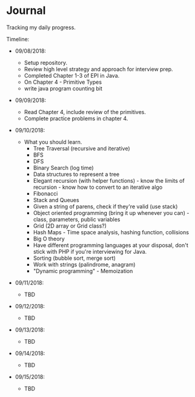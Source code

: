 # Journal #

Tracking my daily progress.

Timeline:
- 09/08/2018:
    - Setup repository. 
    - Review high level strategy and approach for interview prep.
    - Completed Chapter 1-3 of EPI in Java. 
    - On Chapter 4 - Primitive Types
    - write java program counting bit
    
- 09/09/2018:
    - Read Chapter 4, include review of the primitives.
    - Complete practice problems in chapter 4.

- 09/10/2018:
    - What you should learn.
        - Tree Traversal (recursive and iterative)
        - BFS
        - DFS
        - Binary Search (log time)
        - Data structures to represent a tree
        - Elegant recursion (with helper functions) - know the limits of recursion - know how to convert to an iterative algo
        - Fibonacci
        - Stack and Queues
        - Given a string of parens, check if they're valid (use stack)
        - Object oriented programming (bring it up whenever you can) - class, parameters, public variables
        - Grid (2D array or Grid class?)
        - Hash Maps - Time space analysis, hashing function, collisions
        - Big O theory
        - Have different programming languages at your disposal, don't stick with PHP if you're interviewing for Java.
        - Sorting (bubble sort, merge sort)
        - Work with strings (palindrome, anagram)
        - "Dynamic programming" - Memoization
- 09/11/2018:
    - TBD   
- 09/12/2018:
    - TBD 
- 09/13/2018:
    - TBD
- 09/14/2018:
    - TBD
- 09/15/2018:
    - TBD    



